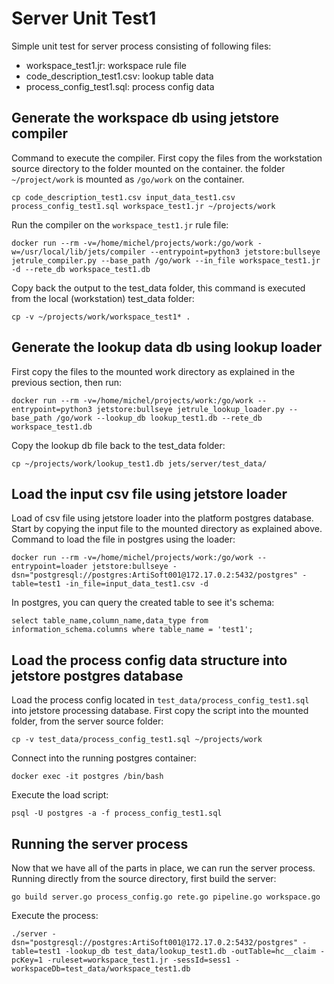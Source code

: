 # Server Unit Test1
Simple unit test for server process consisting of following files:

  - workspace_test1.jr: workspace rule file
  - code_description_test1.csv: lookup table data
  - process_config_test1.sql: process config data

## Generate the workspace db using jetstore compiler
Command to execute the compiler. First copy the files from the workstation source directory to the folder mounted on the container.
the folder `~/project/work` is mounted as `/go/work` on the container.
```
cp code_description_test1.csv input_data_test1.csv process_config_test1.sql workspace_test1.jr ~/projects/work
```
Run the compiler on the `workspace_test1.jr` rule file:
```
docker run --rm -v=/home/michel/projects/work:/go/work -w=/usr/local/lib/jets/compiler --entrypoint=python3 jetstore:bullseye jetrule_compiler.py --base_path /go/work --in_file workspace_test1.jr -d --rete_db workspace_test1.db
```
Copy back the output to the test_data folder, this command is executed from the local (workstation) test_data folder:
```
cp -v ~/projects/work/workspace_test1* .
```
## Generate the lookup data db using lookup loader
First copy the files to the mounted work directory as explained in the previous section, then run:
```
docker run --rm -v=/home/michel/projects/work:/go/work --entrypoint=python3 jetstore:bullseye jetrule_lookup_loader.py --base_path /go/work --lookup_db lookup_test1.db --rete_db workspace_test1.db
```
Copy the lookup db file back to the test_data folder:
```
cp ~/projects/work/lookup_test1.db jets/server/test_data/
```
## Load the input csv file using jetstore loader
Load of csv file using jetstore loader into the platform postgres database. 
Start by copying the input file to the mounted directory as explained above.
Command to load the file in postgres using the loader:
```
docker run --rm -v=/home/michel/projects/work:/go/work --entrypoint=loader jetstore:bullseye -dsn="postgresql://postgres:ArtiSoft001@172.17.0.2:5432/postgres" -table=test1 -in_file=input_data_test1.csv -d
```
In postgres, you can query the created table to see it's schema:
```
select table_name,column_name,data_type from information_schema.columns where table_name = 'test1';
```
## Load the process config data structure into jetstore postgres database
Load the process config located in `test_data/process_config_test1.sql` into jetstore processing database. 
First copy the script into the mounted folder, from the server source folder:
```
cp -v test_data/process_config_test1.sql ~/projects/work
```
Connect into the running postgres container:
```
docker exec -it postgres /bin/bash
```
Execute the load script:
```
psql -U postgres -a -f process_config_test1.sql
```

## Running the server process
Now that we have all of the parts in place, we can run the server process.
Running directly from the source directory, first build the server:
```
go build server.go process_config.go rete.go pipeline.go workspace.go
```
Execute the process:
```
./server -dsn="postgresql://postgres:ArtiSoft001@172.17.0.2:5432/postgres" -table=test1 -lookup_db test_data/lookup_test1.db -outTable=hc__claim -pcKey=1 -ruleset=workspace_test1.jr -sessId=sess1 -workspaceDb=test_data/workspace_test1.db
```
